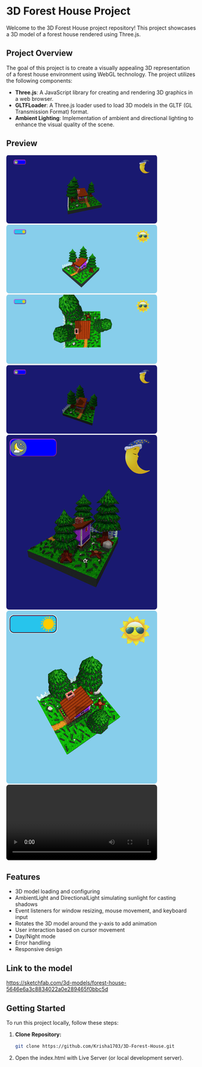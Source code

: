# 3D Forest House Project

Welcome to the 3D Forest House project repository! This project showcases a 3D model of a forest house rendered using Three.js.

## Project Overview

The goal of this project is to create a visually appealing 3D representation of a forest house environment using WebGL technology. The project utilizes the following components:

- **Three.js**: A JavaScript library for creating and rendering 3D graphics in a web browser.
- **GLTFLoader**: A Three.js loader used to load 3D models in the GLTF (GL Transmission Format) format.
- **Ambient Lighting**: Implementation of ambient and directional lighting to enhance the visual quality of the scene.

## Preview

<img src="Output/img1.png" alt="Image 1" width="400" style="border-radius: 0.5em;">
<img src="Output/img2.png" alt="Image 2" width="400" style="border-radius: 0.5em;">
<img src="Output/img3.png" alt="Image 3" width="400" style="border-radius: 0.5em;">
<img src="Output/img4.png" alt="Image 4" width="400" style="border-radius: 0.5em;">
<img src="Output/img5.png" alt="Image 5" width="400" style="border-radius: 0.5em;">
<img src="Output/img6.png" alt="Image 6" width="400" style="border-radius: 0.5em;">

<video width="400" controls style="border-radius: 0.5em;">
  <source src="Output/output.mp4" type="video/mp4">
  Your browser does not support the video tag.
</video>

## Features
- 3D model loading and configuring
- AmbientLight and DirectionalLight simulating sunlight for casting shadows
- Event listeners for window resizing, mouse movement, and keyboard input
- Rotates the 3D model around the y-axis to add animation
- User interaction based on cursor movement
- Day/Night mode
- Error handling
- Responsive design

## Link to the model
https://sketchfab.com/3d-models/forest-house-5646e6a3c8834022a0e289465f0bbc5d

## Getting Started

To run this project locally, follow these steps:

1. **Clone Repository:**

   ```bash
   git clone https://github.com/Krisha1703/3D-Forest-House.git
   
2. Open the index.html with Live Server (or local development server).
